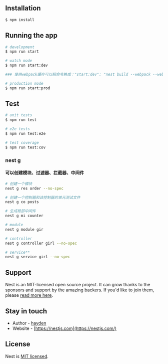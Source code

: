 <!--
 * @Descripttion :
 * @Author       : wuhaidong
 * @Date         : 2022-12-15 17:14:31
 * @LastEditors  : wuhaidong
 * @LastEditTime : 2023-09-21 14:28:48
-->

## Installation

```bash
$ npm install
```

## Running the app

```bash
# development
$ npm run start

# watch mode
$ npm run start:dev

### 使用webpack缓存可以把命令换成："start:dev": "nest build --webpack --webpackPath webpack-hmr.config.js --watch",

# production mode
$ npm run start:prod
```

## Test

```bash
# unit tests
$ npm run test

# e2e tests
$ npm run test:e2e

# test coverage
$ npm run test:cov
```

### nest g

#### 可以创建模块、过滤器、拦截器、中间件

```bash
# 创建一个模块
nest g res order --no-spec

# 创建一个控制器和该控制器的单元测试文件
nest g co posts

# 生成局部中间件
nest g mi counter

# module
nest g module gir

# controller
nest g controller girl --no-spec

# service**
nest g service girl --no-spec
```

## Support

Nest is an MIT-licensed open source project. It can grow thanks to the sponsors and support by the amazing backers. If you'd like to join them, please [read more here](https://docs.nestjs.com/support).

## Stay in touch

- Author - [hayden](https://github.com/wuhaidong-me)
- Website - [https://nestjs.com](https://nestjs.com/)

## License

Nest is [MIT licensed](LICENSE).
